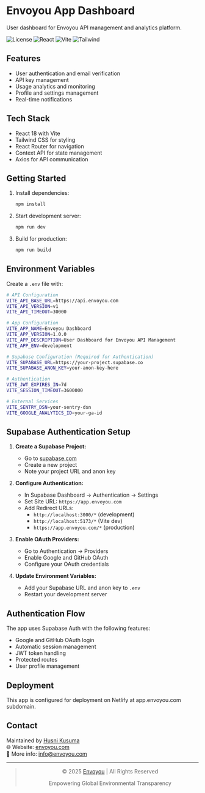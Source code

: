 # Envoyou App Dashboard

User dashboard for Envoyou API management and analytics platform.

![License](https://img.shields.io/badge/license-MIT-blue.svg)
![React](https://img.shields.io/badge/React-19-blue.svg)
![Vite](https://img.shields.io/badge/Vite-Latest-green.svg)
![Tailwind](https://img.shields.io/badge/Tailwind-v4-blue.svg)


## Features

- User authentication and email verification
- API key management
- Usage analytics and monitoring
- Profile and settings management
- Real-time notifications

## Tech Stack

- React 18 with Vite
- Tailwind CSS for styling
- React Router for navigation
- Context API for state management
- Axios for API communication

## Getting Started

1. Install dependencies:
   ```bash
   npm install
   ```

2. Start development server:
   ```bash
   npm run dev
   ```

3. Build for production:
   ```bash
   npm run build
   ```

## Environment Variables

Create a `.env` file with:

```bash
# API Configuration
VITE_API_BASE_URL=https://api.envoyou.com
VITE_API_VERSION=v1
VITE_API_TIMEOUT=30000

# App Configuration
VITE_APP_NAME=Envoyou Dashboard
VITE_APP_VERSION=1.0.0
VITE_APP_DESCRIPTION=User Dashboard for Envoyou API Management
VITE_APP_ENV=development

# Supabase Configuration (Required for Authentication)
VITE_SUPABASE_URL=https://your-project.supabase.co
VITE_SUPABASE_ANON_KEY=your-anon-key-here

# Authentication
VITE_JWT_EXPIRES_IN=7d
VITE_SESSION_TIMEOUT=3600000

# External Services
VITE_SENTRY_DSN=your-sentry-dsn
VITE_GOOGLE_ANALYTICS_ID=your-ga-id
```

## Supabase Authentication Setup

1. **Create a Supabase Project:**
   - Go to [supabase.com](https://supabase.com)
   - Create a new project
   - Note your project URL and anon key

2. **Configure Authentication:**
   - In Supabase Dashboard → Authentication → Settings
   - Set Site URL: `https://app.envoyou.com`
   - Add Redirect URLs:
     - `http://localhost:3000/*` (development)
     - `http://localhost:5173/*` (Vite dev)
     - `https://app.envoyou.com/*` (production)

3. **Enable OAuth Providers:**
   - Go to Authentication → Providers
   - Enable Google and GitHub OAuth
   - Configure your OAuth credentials

4. **Update Environment Variables:**
   - Add your Supabase URL and anon key to `.env`
   - Restart your development server

## Authentication Flow

The app uses Supabase Auth with the following features:
- Google and GitHub OAuth login
- Automatic session management
- JWT token handling
- Protected routes
- User profile management

## Deployment

This app is configured for deployment on Netlify at app.envoyou.com subdomain.

## Contact
Maintained by [Husni Kusuma](https://github.com/hk-dev13)  
🌐 Website: [envoyou.com](https://envoyou.com)  
📧 More info: [info@envoyou.com](mailto:info@envoyou.com)  

---
> <p style="text-align: center;">© 2025 <a href="https://envoyou.com">Envoyou</a> | All Rights Reserved</p>
> <p style="text-align: center;">Empowering Global Environmental Transparency</p>

